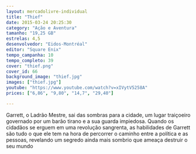 ```yaml
---
layout: mercadolivre-individual
title: "Thief"
date: 2015-03-24 20:25:30
category: "Ação e Aventura"
tamanho: "19,25 GB"
estrelas: 4,5
desenvolvedor: "Eidos-Montréal"
editor: "Square Enix"
tempo_campanha: 10
tempo_completo: 39
cover: "thief.png"
cover_id: 66
background_image: "thief.jpg"
images: ["thief.jpg"]
youtube: "https://www.youtube.com/watch?v=xIVytV5258A"
prices: ["6,86", "9,80", "14,7", "29,40"]

---
```


Garrett, o Ladrão Mestre, sai das sombras para a cidade, um lugar traiçoeiro governado por um barão tirano e a sua guarda impiedosa. Quando os cidadãos se erguem em uma revolução sangrenta, as habilidades de Garrett são tudo o que ele tem na hora de percorrer o caminho entre a política e as pessoas, revelando um segredo ainda mais sombrio que ameaça destruir o seu mundo
